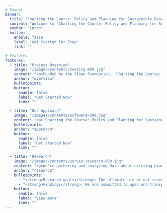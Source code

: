 ```yaml
---
# Banner
banner:
  title: "Charting the Course: Policy and Planning for Sustainable Research Software"
  content: "Welcome to 'Charting the Course: Policy and Planning for Sustainable Research Software,' a Sloan Foundation-funded project dedicated to supporting the future of research software through evidence-informed policy work. <br/><br/>This site will help you stay updated with our latest news, research, and community engagement activities."
  anchor: "intro"
  button:
    enable: false
    label: "Get Started For Free"
    link: ""

# Features
features:
  - title: "Project Overview"
    image: "/images/contents/meeting-800.jpg"
    content: "<p>Funded by the Sloan Foundation, 'Charting the Course: Policy and Planning for Sustainable Research Software' is a project aimed at reshaping the future of research software within the scholarly community through evidence-informed policy work. This initiative gathers and analyzes data about existing practices and policies, then communicates this crucial information to stakeholders. Building on established planning by <a href='https://urssi.us/about' target='_blank'>URSSI</a>, the project strives to understand why research software policy changes succeed or fail, and leverages these insights to devise and refine future policy strategies for enhanced software sustainability and impact.</p><br/><p>This policy work focuses on grasping and altering the sociotechnical landscape of research software to foster beneficial outcomes like software sustainability and improved research, rather than targeting changes at the individual or project level.</p><br/><p>The project's work is being carried out in an open and transparent manner, with the aim of encouraging wider community engagement. All outcomes will be openly shared, supporting the on-going development of the sustainable software community.</p>"
    anchor: "overview"
    bulletpoints:
    button:
      enable: false
      label: "Get Started Now"
      link: ""

  - title: "Our Approach"
    image: "/images/contents/software-800.jpg"
    content: "<p>'Charting the Course: Policy and Planning for Sustainable Research Software' is a strategic initiative focused on understanding and transforming the sociotechnical landscape of research software for sustainable outcomes. Our goal is to drive policy changes that foster software sustainability and improved research.</p><br/><p>Our policy work aims to grasp the nuances of the research software landscape and enact changes that lead to beneficial outcomes. Through evidence-based strategies, we're striving to improve software sustainability and impact in the research community.</p><br/><p>This project is built upon the established planning of the <a href='https://urssi.us/about' target='_BLANK'>URSSI</a>, furthering its vision for software sustainability and impact.</p>"
    bulletpoints:
    anchor: "approach"
    button:
      enable: false
      label: "Get Started Now"
      link: ""

  - title: "Research"
    image: "/images/contents/survey-research-900.jpg"
    content: "<p>We’re gathering and analyzing data about existing practices and policies, examining why certain research software policy changes succeed or fail. Our findings will inform future policy strategies for sustainable research software. Check back here for updates and publications related to our findings.</p><br/><p>Our project’s targeted outcomes extend beyond traditional academic outputs. We aim to effect tangible policy changes, informed by our research. The objective is to initiate policy shifts that make a real difference to the sustainability and impact of research software. Our approach ensures that we learn from past successes and failures, making our policy work evidence-informed and strategic.</p><br/>"
    anchor: "research"
    bulletpoints:
      - "<strong>Research goals</strong>: The ultimate aim of our research is to contribute to a more sustainable and impactful future for research software. This goal informs the type of outcomes we aim to achieve and share."
      - "<strong>Findings</strong>: We are committed to open and transparent communication of our outcomes. We will openly share all findings, not only in academic circles but also to the wider community. This is integral to our mission of fostering the sustainable software community."
    button:
      enable: false
      label: "View more"
      link: ""
---
```

